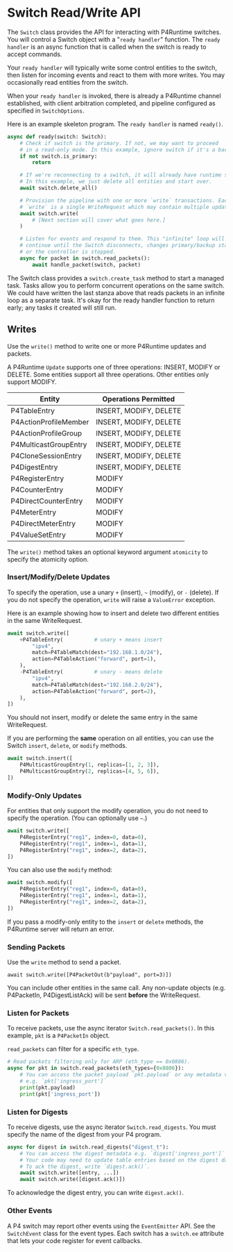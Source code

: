 # Switch Read/Write API

The `Switch` class provides the API for interacting with P4Runtime switches. You will control 
a Switch object with a "`ready handler`" function. The `ready handler` is an
async function that is called when the switch is ready to accept commands.

Your `ready handler` will typically write some control entities to the switch, then
listen for incoming events and react to them with more writes. You may occasionally read entities
from the switch.

When your `ready handler` is invoked, there is already a P4Runtime channel established, with client
arbitration completed, and pipeline configured as specified in `SwitchOptions`.

Here is an example skeleton program. The `ready handler` is named `ready()`.

```python
async def ready(switch: Switch):
    # Check if switch is the primary. If not, we may want to proceed
    # in a read-only mode. In this example, ignore switch if it's a backup.
    if not switch.is_primary:
        return

    # If we're reconnecting to a switch, it will already have runtime state.
    # In this example, we just delete all entities and start over.
    await switch.delete_all()

    # Provision the pipeline with one or more `write` transactions. Each
    # `write` is a single WriteRequest which may contain multiple updates.
    await switch.write(
        # [Next section will cover what goes here.]
    )

    # Listen for events and respond to them. This "infinite" loop will
    # continue until the Switch disconnects, changes primary/backup status,
    # or the controller is stopped.
    async for packet in switch.read_packets():
        await handle_packet(switch, packet)
```

The Switch class provides a `switch.create_task` method to start a managed task.
Tasks allow you to perform concurrent operations on the same switch. We could have
written the last stanza above that reads packets in an infinite loop as a separate
task. It's okay for the ready handler function to return early; any tasks it
created will still run.

## Writes

Use the `write()` method to write one or more P4Runtime updates and packets.

A P4Runtime `Update` supports one of three operations: INSERT, MODIFY or DELETE.
Some entities support all three operations. Other entities only support MODIFY.

| Entity | Operations Permitted 
| ------ | -------------------
| P4TableEntry |  INSERT, MODIFY, DELETE
| P4ActionProfileMember |  INSERT, MODIFY, DELETE
| P4ActionProfileGroup |  INSERT, MODIFY, DELETE
| P4MulticastGroupEntry |  INSERT, MODIFY, DELETE
| P4CloneSessionEntry |  INSERT, MODIFY, DELETE
| P4DigestEntry |  INSERT, MODIFY, DELETE
| P4RegisterEntry | MODIFY
| P4CounterEntry | MODIFY
| P4DirectCounterEntry | MODIFY
| P4MeterEntry | MODIFY
| P4DirectMeterEntry | MODIFY
| P4ValueSetEntry | MODIFY

The `write()` method takes an optional keyword argument `atomicity` to specify the atomicity option.

### Insert/Modify/Delete Updates

To specify the operation, use a unary `+` (insert), `~` (modify), or `-` (delete). If you
do not specify the operation, `write` will raise a `ValueError` exception.

Here is an example showing how to insert and delete two different entities in the same WriteRequest.

```python
await switch.write([
    +P4TableEntry(          # unary + means insert
        "ipv4", 
        match=P4TableMatch(dest="192.168.1.0/24"),
        action=P4TableAction("forward", port=1),
    ),
    -P4TableEntry(          # unary - means delete
        "ipv4", 
        match=P4TableMatch(dest="192.168.2.0/24"),
        action=P4TableAction("forward", port=2),
    ),
])
```

You should not insert, modify or delete the same entry in the same WriteRequest.

If you are performing the **same** operation on all entities, you can use the Switch 
`insert`, `delete`, or `modify` methods.

```python
await switch.insert([
    P4MulticastGroupEntry(1, replicas=[1, 2, 3]),
    P4MulticastGroupEntry(2, replicas=[4, 5, 6]),
])
```

### Modify-Only Updates

For entities that only support the modify operation, you do not need to specify the operation. (You can
optionally use `~`.)

```python
await switch.write([
    P4RegisterEntry("reg1", index=0, data=0),
    P4RegisterEntry("reg1", index=1, data=1),
    P4RegisterEntry("reg1", index=2, data=2),
])
```

You can also use the `modify` method:

```python
await switch.modify([
    P4RegisterEntry("reg1", index=0, data=0),
    P4RegisterEntry("reg1", index=1, data=1),
    P4RegisterEntry("reg1", index=2, data=2),
])
```

If you pass a modify-only entity to the `insert` or `delete` methods, the P4Runtime server will
return an error.

### Sending Packets

Use the `write` method to send a packet.

```
await switch.write([P4PacketOut(b"payload", port=3)])
```

You can include other entities in the same call. Any non-update objects (e.g. P4PacketIn, 
P4DigestListAck) will be sent **before** the WriteRequest.

### Listen for Packets

To receive packets, use the async iterator `Switch.read_packets()`.
In this example, `pkt` is a `P4PacketIn` object.

`read_packets` can filter for a specific `eth_type`.

```python
# Read packets filtering only for ARP (eth_type == 0x0806).
async for pkt in switch.read_packets(eth_types={0x0806}):
    # You can access the packet payload `pkt.payload` or any metadata value,
    # e.g. `pkt['ingress_port']`
    print(pkt.payload)
    print(pkt['ingress_port'])
```

### Listen for Digests

To receive digests, use the async iterator `Switch.read_digests`. You must specify 
the name of the digest from your P4 program.

```python
async for digest in switch.read_digests("digest_t"):
    # You can access the digest metadata e.g. `digest['ingress_port']`
    # Your code may need to update table entries based on the digest data.
    # To ack the digest, write `digest.ack()`.
    await switch.write([entry, ...])
    await switch.write([digest.ack()])
```

To acknowledge the digest entry, you can write `digest.ack()`.

### Other Events

A P4 switch may report other events using the `EventEmitter` API. See
the `SwitchEvent` class for the event types. Each switch has a `switch.ee`
attribute that lets your code register for event callbacks.
